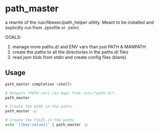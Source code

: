 # path_master
a rewrite of the /usr/libexec/path_helper utility. Meant to be installed and explicitly run from .zprofile or .zshrc

GOALS:
1. manage more paths.d/ and ENV vars than just PATH & MANPATH
2. create the paths to all the directories in the paths.d/ files
3. read json blob from stdin and create config files (blank)

## Usage

```sh
path_master completion <shell>

# Outputs *PATH vars (as map) from /etc/*path.d/*
path_master

# Create the DIRS in the paths
path_master -p

# Create the FILES in the paths
echo '[{key:value}]' | path_master -p
```
